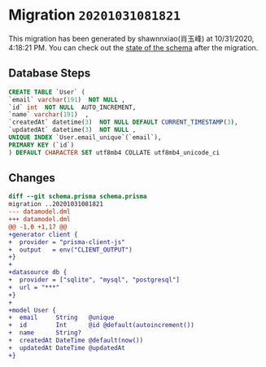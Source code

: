 # Migration `20201031081821`

This migration has been generated by shawnnxiao(肖玉峰) at 10/31/2020, 4:18:21 PM.
You can check out the [state of the schema](./schema.prisma) after the migration.

## Database Steps

```sql
CREATE TABLE `User` (
`email` varchar(191)  NOT NULL ,
`id` int  NOT NULL  AUTO_INCREMENT,
`name` varchar(191)  ,
`createdAt` datetime(3)  NOT NULL DEFAULT CURRENT_TIMESTAMP(3),
`updatedAt` datetime(3)  NOT NULL ,
UNIQUE INDEX `User.email_unique`(`email`),
PRIMARY KEY (`id`)
) DEFAULT CHARACTER SET utf8mb4 COLLATE utf8mb4_unicode_ci
```

## Changes

```diff
diff --git schema.prisma schema.prisma
migration ..20201031081821
--- datamodel.dml
+++ datamodel.dml
@@ -1,0 +1,17 @@
+generator client {
+  provider = "prisma-client-js"
+  output   = env("CLIENT_OUTPUT")
+}
+
+datasource db {
+  provider = ["sqlite", "mysql", "postgresql"]
+  url = "***"
+}
+
+model User {
+  email     String   @unique
+  id        Int      @id @default(autoincrement())
+  name      String?
+  createdAt DateTime @default(now())
+  updatedAt DateTime @updatedAt
+}
```


